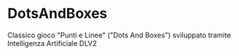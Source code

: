 # DotsAndBoxes
Classico gioco "Punti e Linee" ("Dots And Boxes") sviluppato tramite Intelligenza Artificiale DLV2
